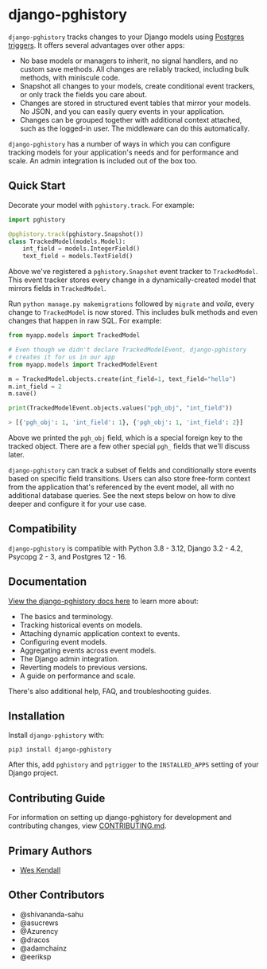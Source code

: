 # django-pghistory

`django-pghistory` tracks changes to your Django models using [Postgres triggers](https://www.postgresql.org/docs/current/sql-createtrigger.html). It offers several advantages over other apps:

* No base models or managers to inherit, no signal handlers, and no custom save methods. All changes are reliably tracked, including bulk methods, with miniscule code.
* Snapshot all changes to your models, create conditional event trackers, or only track the fields you care about.
* Changes are stored in structured event tables that mirror your models. No JSON, and you can easily query events in your application.
* Changes can be grouped together with additional context attached, such as the logged-in user. The middleware can do this automatically.

`django-pghistory` has a number of ways in which you can configure tracking models for your application's needs and for performance and scale. An admin integration is included out of the box too.

## Quick Start

Decorate your model with `pghistory.track`. For example:

```python
import pghistory

@pghistory.track(pghistory.Snapshot())
class TrackedModel(models.Model):
    int_field = models.IntegerField()
    text_field = models.TextField()
```

Above we've registered a `pghistory.Snapshot` event tracker to `TrackedModel`. This event tracker stores every change in a dynamically-created model that mirrors fields in `TrackedModel`.

Run `python manage.py makemigrations` followed by `migrate` and *voila*, every change to `TrackedModel` is now stored. This includes bulk methods and even changes that happen in raw SQL. For example:

```python
from myapp.models import TrackedModel

# Even though we didn't declare TrackedModelEvent, django-pghistory
# creates it for us in our app
from myapp.models import TrackedModelEvent

m = TrackedModel.objects.create(int_field=1, text_field="hello")
m.int_field = 2
m.save()

print(TrackedModelEvent.objects.values("pgh_obj", "int_field"))

> [{'pgh_obj': 1, 'int_field': 1}, {'pgh_obj': 1, 'int_field': 2}]
```

Above we printed the `pgh_obj` field, which is a special foreign key to the tracked object. There are a few other special `pgh_` fields that we'll discuss later.

`django-pghistory` can track a subset of fields and conditionally store events based on specific field transitions. Users can also store free-form context from the application that's referenced by the event model, all with no additional database queries. See the next steps below on how to dive deeper and configure it for your use case.

## Compatibility

`django-pghistory` is compatible with Python 3.8 - 3.12, Django 3.2 - 4.2, Psycopg 2 - 3, and Postgres 12 - 16.

## Documentation

[View the django-pghistory docs here](https://django-pghistory.readthedocs.io/) to learn more about:

* The basics and terminology.
* Tracking historical events on models.
* Attaching dynamic application context to events.
* Configuring event models.
* Aggregating events across event models.
* The Django admin integration.
* Reverting models to previous versions.
* A guide on performance and scale.

There's also additional help, FAQ, and troubleshooting guides.

## Installation

Install `django-pghistory` with:

    pip3 install django-pghistory

After this, add `pghistory` and `pgtrigger` to the `INSTALLED_APPS` setting of your Django project.

## Contributing Guide

For information on setting up django-pghistory for development and contributing changes, view [CONTRIBUTING.md](CONTRIBUTING.md).

## Primary Authors

- [Wes Kendall](https://github.com/wesleykendall)

## Other Contributors

- @shivananda-sahu
- @asucrews
- @Azurency
- @dracos
- @adamchainz
- @eeriksp
